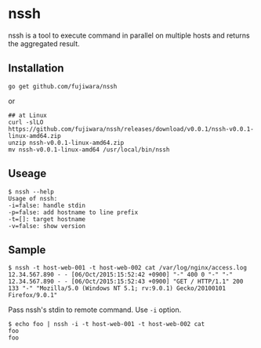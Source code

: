 # nssh

nssh is a tool to execute command in parallel on multiple hosts and returns the aggregated result.

## Installation

```
go get github.com/fujiwara/nssh
```

or

```
## at Linux
curl -slLO https://github.com/fujiwara/nssh/releases/download/v0.0.1/nssh-v0.0.1-linux-amd64.zip
unzip nssh-v0.0.1-linux-amd64.zip
mv nssh-v0.0.1-linux-amd64 /usr/local/bin/nssh
```


## Useage

```
$ nssh --help
Usage of nssh:
-i=false: handle stdin
-p=false: add hostname to line prefix
-t=[]: target hostname
-v=false: show version
```

## Sample

```
$ nssh -t host-web-001 -t host-web-002 cat /var/log/nginx/access.log
12.34.567.890 - - [06/Oct/2015:15:52:42 +0900] "-" 400 0 "-" "-"
12.34.567.890 - - [06/Oct/2015:15:52:43 +0900] "GET / HTTP/1.1" 200 133 "-" "Mozilla/5.0 (Windows NT 5.1; rv:9.0.1) Gecko/20100101 Firefox/9.0.1"
```

Pass nssh's stdin to remote command. Use `-i` option.

```
$ echo foo | nssh -i -t host-web-001 -t host-web-002 cat
foo
foo
```
